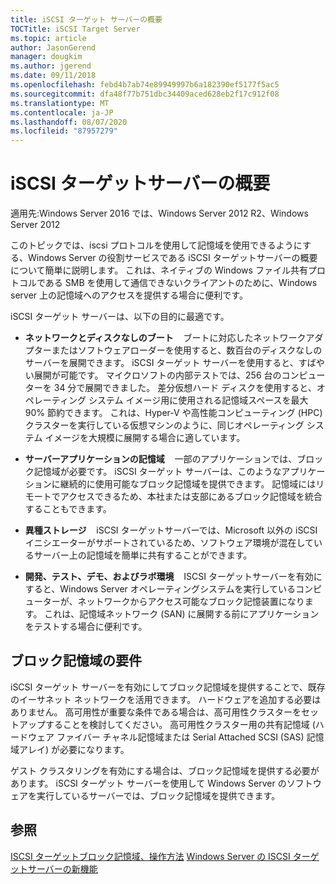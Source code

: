 ```yaml
---
title: iSCSI ターゲット サーバーの概要
TOCTitle: iSCSI Target Server
ms.topic: article
author: JasonGerend
manager: dougkim
ms.author: jgerend
ms.date: 09/11/2018
ms.openlocfilehash: febd4b7ab74e89949997b6a182390ef5177f5ac5
ms.sourcegitcommit: dfa48f77b751dbc34409aced628eb2f17c912f08
ms.translationtype: MT
ms.contentlocale: ja-JP
ms.lasthandoff: 08/07/2020
ms.locfileid: "87957279"
---
```

# <a name="iscsi-target-server-overview"></a>iSCSI ターゲットサーバーの概要

適用先:Windows Server 2016 では、Windows Server 2012 R2、Windows Server 2012

このトピックでは、iscsi プロトコルを使用して記憶域を使用できるようにする、Windows Server の役割サービスである iSCSI ターゲットサーバーの概要について簡単に説明します。 これは、ネイティブの Windows ファイル共有プロトコルである SMB を使用して通信できないクライアントのために、Windows server 上の記憶域へのアクセスを提供する場合に便利です。

iSCSI ターゲット サーバーは、以下の目的に最適です。

* **ネットワークとディスクなしのブート**    ブートに対応したネットワークアダプターまたはソフトウェアローダーを使用すると、数百台のディスクなしのサーバーを展開できます。 iSCSI ターゲット サーバーを使用すると、すばやい展開が可能です。 マイクロソフトの内部テストでは、256 台のコンピューターを 34 分で展開できました。 差分仮想ハード ディスクを使用すると、オペレーティング システム イメージ用に使用される記憶域スペースを最大 90% 節約できます。 これは、Hyper-V や高性能コンピューティング (HPC) クラスターを実行している仮想マシンのように、同じオペレーティング システム イメージを大規模に展開する場合に適しています。

* **サーバーアプリケーションの記憶域**    一部のアプリケーションでは、ブロック記憶域が必要です。 iSCSI ターゲット サーバーは、このようなアプリケーションに継続的に使用可能なブロック記憶域を提供できます。 記憶域にはリモートでアクセスできるため、本社または支部にあるブロック記憶域を統合することもできます。

* **異種ストレージ**    iSCSI ターゲットサーバーでは、Microsoft 以外の iSCSI イニシエーターがサポートされているため、ソフトウェア環境が混在しているサーバー上の記憶域を簡単に共有することができます。

* **開発、テスト、デモ、およびラボ環境**    ISCSI ターゲットサーバーを有効にすると、Windows Server オペレーティングシステムを実行しているコンピューターが、ネットワークからアクセス可能なブロック記憶装置になります。 これは、記憶域ネットワーク (SAN) に展開する前にアプリケーションをテストする場合に便利です。

## <a name="block-storage-requirements"></a>ブロック記憶域の要件

iSCSI ターゲット サーバーを有効にしてブロック記憶域を提供することで、既存のイーサネット ネットワークを活用できます。 ハードウェアを追加する必要はありません。 高可用性が重要な条件である場合は、高可用性クラスターをセットアップすることを検討してください。 高可用性クラスター用の共有記憶域 (ハードウェア ファイバー チャネル記憶域または Serial Attached SCSI (SAS) 記憶域アレイ) が必要になります。

ゲスト クラスタリングを有効にする場合は、ブロック記憶域を提供する必要があります。 iSCSI ターゲット サーバーを使用して Windows Server のソフトウェアを実行しているサーバーでは、ブロック記憶域を提供できます。

## <a name="see-also"></a>参照

[ISCSI ターゲットブロック記憶域、操作方法](/previous-versions/windows/it-pro/windows-server-2012-r2-and-2012/hh848268(v%3dws.11)) 
[Windows Server の ISCSI ターゲットサーバーの新機能](/previous-versions/windows/it-pro/windows-server-2012-r2-and-2012/dn305893(v%3dws.11))
